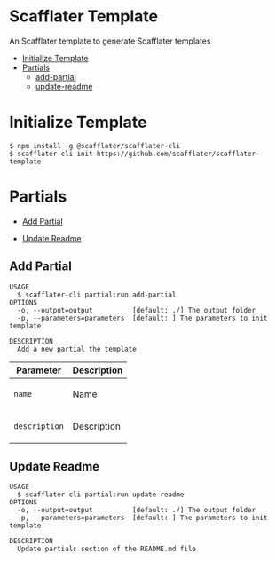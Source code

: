 # Scafflater Template

An Scafflater template to generate Scafflater templates

- [Initialize Template](#initialize-template)
- [Partials](#partials)
  - [add-partial](#add-partial)
  - [update-readme](#update-readme)

# Initialize Template

```sh-session
$ npm install -g @scafflater/scafflater-cli
$ scafflater-cli init https://github.com/scafflater/scafflater-template
```

# Partials

<!-- @scf-region partials-menu -->

- [Add Partial](#add-partial)

- [Update Readme](#update-readme)

<!-- @end-scf-region -->

<!-- @scf-region partials -->

## Add Partial

```
USAGE
  $ scafflater-cli partial:run add-partial
OPTIONS
  -o, --output=output          [default: ./] The output folder
  -p, --parameters=parameters  [default: ] The parameters to init template

DESCRIPTION
  Add a new partial the template
```

<div class="mobile-side-scroller">
<table>
  <thead>
    <tr>
      <th>Parameter</th>
      <th>Description</th>
    </tr>
  </thead>
  <tbody>
    <tr>
      <td>
        <p><code>name</code></p>
      </td>
      <td>
        <p>Name</p>
      </td>
    </tr>
    <tr>
      <td>
        <p><code>description</code></p>
      </td>
      <td>
        <p>Description</p>
      </td>
    </tr>
  </tbody>
</table>
</div>

## Update Readme

```
USAGE
  $ scafflater-cli partial:run update-readme
OPTIONS
  -o, --output=output          [default: ./] The output folder
  -p, --parameters=parameters  [default: ] The parameters to init template

DESCRIPTION
  Update partials section of the README.md file
```

<!-- @end-scf-region -->
